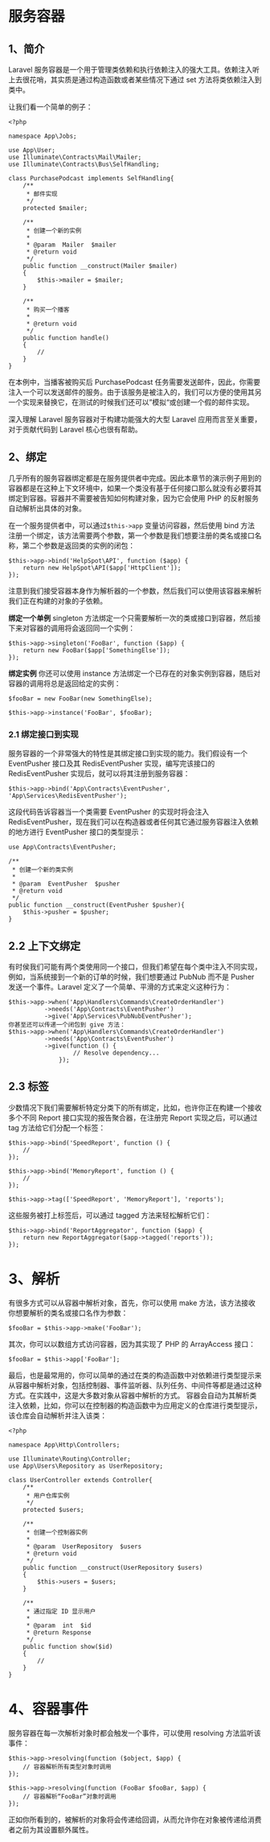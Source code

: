 # 服务容器

## 1、简介
Laravel 服务容器是一个用于管理类依赖和执行依赖注入的强大工具。依赖注入听上去很花哨，其实质是通过构造函数或者某些情况下通过 set 方法将类依赖注入到类中。

让我们看一个简单的例子：

```
<?php

namespace App\Jobs;

use App\User;
use Illuminate\Contracts\Mail\Mailer;
use Illuminate\Contracts\Bus\SelfHandling;

class PurchasePodcast implements SelfHandling{
    /**
     * 邮件实现
     */
    protected $mailer;

    /**
     * 创建一个新的实例
     *
     * @param  Mailer  $mailer
     * @return void
     */
    public function __construct(Mailer $mailer)
    {
        $this->mailer = $mailer;
    }

    /**
     * 购买一个播客
     *
     * @return void
     */
    public function handle()
    {
        //
    }
}
```

在本例中，当播客被购买后 PurchasePodcast 任务需要发送邮件，因此，你需要注入一个可以发送邮件的服务。由于该服务是被注入的，我们可以方便的使用其另一个实现来替换它，在测试的时候我们还可以”模拟“或创建一个假的邮件实现。

深入理解 Laravel 服务容器对于构建功能强大的大型 Laravel 应用而言至关重要，对于贡献代码到 Laravel 核心也很有帮助。

## 2、绑定
几乎所有的服务容器绑定都是在服务提供者中完成。因此本章节的演示例子用到的容器都是在这种上下文环境中，如果一个类没有基于任何接口那么就没有必要将其绑定到容器。容器并不需要被告知如何构建对象，因为它会使用 PHP 的反射服务自动解析出具体的对象。

在一个服务提供者中，可以通过`$this->app` 变量访问容器，然后使用 bind 方法注册一个绑定，该方法需要两个参数，第一个参数是我们想要注册的类名或接口名称，第二个参数是返回类的实例的闭包：

```
$this->app->bind('HelpSpot\API', function ($app) {
    return new HelpSpot\API($app['HttpClient']);
});
```

注意到我们接受容器本身作为解析器的一个参数，然后我们可以使用该容器来解析我们正在构建的对象的子依赖。

**绑定一个单例**
singleton 方法绑定一个只需要解析一次的类或接口到容器，然后接下来对容器的调用将会返回同一个实例：

```
$this->app->singleton('FooBar', function ($app) {
    return new FooBar($app['SomethingElse']);
});
```

**绑定实例**
你还可以使用 instance 方法绑定一个已存在的对象实例到容器，随后对容器的调用将总是返回给定的实例：

```
$fooBar = new FooBar(new SomethingElse);

$this->app->instance('FooBar', $fooBar);
```

### 2.1 绑定接口到实现
服务容器的一个非常强大的特性是其绑定接口到实现的能力。我们假设有一个 EventPusher 接口及其 RedisEventPusher 实现，编写完该接口的 RedisEventPusher 实现后，就可以将其注册到服务容器：

```
$this->app->bind('App\Contracts\EventPusher', 'App\Services\RedisEventPusher');
```

这段代码告诉容器当一个类需要 EventPusher 的实现时将会注入 RedisEventPusher，现在我们可以在构造器或者任何其它通过服务容器注入依赖的地方进行 EventPusher 接口的类型提示：

```
use App\Contracts\EventPusher;

/**
 * 创建一个新的类实例
 *
 * @param  EventPusher  $pusher
 * @return void
 */
public function __construct(EventPusher $pusher){
    $this->pusher = $pusher;
}
```

## 2.2 上下文绑定
有时侯我们可能有两个类使用同一个接口，但我们希望在每个类中注入不同实现，例如，当系统接到一个新的订单的时候，我们想要通过 PubNub 而不是 Pusher 发送一个事件。Laravel 定义了一个简单、平滑的方式来定义这种行为：

```
$this->app->when('App\Handlers\Commands\CreateOrderHandler')
          ->needs('App\Contracts\EventPusher')
          ->give('App\Services\PubNubEventPusher');
你甚至还可以传递一个闭包到 give 方法：
$this->app->when('App\Handlers\Commands\CreateOrderHandler')
          ->needs('App\Contracts\EventPusher')
          ->give(function () {
                  // Resolve dependency...
              });
```

## 2.3 标签
少数情况下我们需要解析特定分类下的所有绑定，比如，也许你正在构建一个接收多个不同 Report 接口实现的报告聚合器，在注册完 Report 实现之后，可以通过 tag 方法给它们分配一个标签：

```
$this->app->bind('SpeedReport', function () {
    //
});

$this->app->bind('MemoryReport', function () {
    //
});

$this->app->tag(['SpeedReport', 'MemoryReport'], 'reports');
```

这些服务被打上标签后，可以通过 tagged 方法来轻松解析它们：

```
$this->app->bind('ReportAggregator', function ($app) {
    return new ReportAggregator($app->tagged('reports'));
});
```

# 3、解析
有很多方式可以从容器中解析对象，首先，你可以使用 make 方法，该方法接收你想要解析的类名或接口名作为参数：

```
$fooBar = $this->app->make('FooBar');
```

其次，你可以以数组方式访问容器，因为其实现了 PHP 的 ArrayAccess 接口：

```
$fooBar = $this->app['FooBar'];
```

最后，也是最常用的，你可以简单的通过在类的构造函数中对依赖进行类型提示来从容器中解析对象，包括控制器、事件监听器、队列任务、中间件等都是通过这种方式。在实践中，这是大多数对象从容器中解析的方式。
容器会自动为其解析类注入依赖，比如，你可以在控制器的构造函数中为应用定义的仓库进行类型提示，该仓库会自动解析并注入该类：

```
<?php

namespace App\Http\Controllers;

use Illuminate\Routing\Controller;
use App\Users\Repository as UserRepository;

class UserController extends Controller{
    /**
     * 用户仓库实例
     */
    protected $users;

    /**
     * 创建一个控制器实例
     *
     * @param  UserRepository  $users
     * @return void
     */
    public function __construct(UserRepository $users)
    {
        $this->users = $users;
    }

    /**
     * 通过指定 ID 显示用户
     *
     * @param  int  $id
     * @return Response
     */
    public function show($id)
    {
        //
    }
}
```

# 4、容器事件
服务容器在每一次解析对象时都会触发一个事件，可以使用 resolving 方法监听该事件：

```
$this->app->resolving(function ($object, $app) {
    // 容器解析所有类型对象时调用
});

$this->app->resolving(function (FooBar $fooBar, $app) {
    // 容器解析“FooBar”对象时调用
});
```

正如你所看到的，被解析的对象将会传递给回调，从而允许你在对象被传递给消费者之前为其设置额外属性。